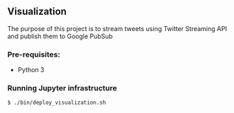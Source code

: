 ## Visualization
The purpose of this project is to stream tweets using Twitter Streaming API and publish them to Google PubSub

### Pre-requisites:
* Python 3

### Running Jupyter infrastructure
```shell script
$ ./bin/deploy_visualization.sh
```